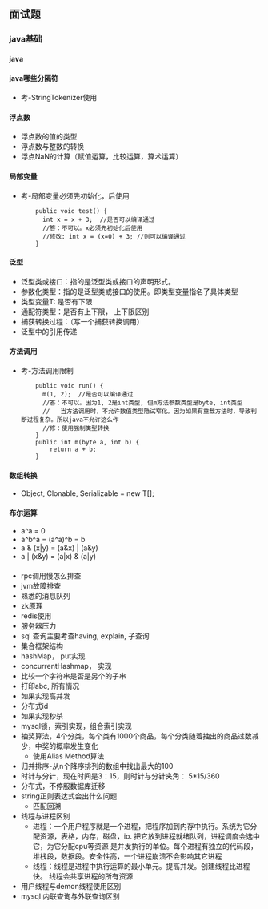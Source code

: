 ## 面试题

### java基础

#### java

#### java哪些分隔符
 * 考-StringTokenizer使用

#### 浮点数
 * 浮点数的值的类型
 * 浮点数与整数的转换
 * 浮点NaN的计算（赋值运算，比较运算，算术运算）

#### 局部变量
 * 考-局部变量必须先初始化，后使用
    ```
        public void test() {
          int x = x + 3;  //是否可以编译通过
          //答：不可以。x必须先初始化后使用
          //修改: int x = (x=0) + 3; //则可以编译通过
        }
    ```
    
#### 泛型
 * 泛型类或接口：指的是泛型类或接口的声明形式。
 * 参数化类型：指的是泛型类或接口的使用。即类型变量指名了具体类型
 * 类型变量T: 是否有下限
 * 通配符类型：是否有上下限， 上下限区别
 * 捕获转换过程：（写一个捕获转换调用）
 * 泛型中的引用传递
 
#### 方法调用
 * 考-方法调用限制
    ```
        public void run() {
          m(1, 2);  //是否可以编译通过
          //答：不可以。因为1, 2是int类型, 但m方法参数类型是byte, int类型
          //   当方法调用时，不允许数值类型隐试窄化。因为如果有重载方法时，导致判断过程复杂。所以java不允许这么作
          //修：使用强制类型转换
        }
        public int m(byte a, int b) {
            return a + b;
        }
    ```
    
#### 数组转换
 * Object, Clonable, Serializable = new T[];
 
#### 布尔运算
 * a^a = 0
 * a^b^a = (a^a)^b = b
 * a & (x|y) = (a&x) | (a&y)
 * a | (x&y) = (a|x) & (a|y)
 
####
 * rpc调用慢怎么排查
 * jvm故障排查
 * 熟悉的消息队列
 * zk原理
 * redis使用
 * 服务器压力
 * sql 查询主要考查having, explain, 子查询
 * 集合框架结构
 * hashMap， put实现
 * concurrentHashmap， 实现
 * 比较一个字符串是否是另个的子串
 * 打印abc, 所有情况
 * 如果实现高并发
 * 分布式id
 * 如果实现秒杀
 * mysql锁，索引实现，组合索引实现
 * 抽奖算法，4个分类，每个类有1000个商品，每个分类随着抽出的商品过数减少，中奖的概率发生变化
   + 使用Alias Method算法
 * 归并排序-从n个降序排列的数组中找出最大的100
 * 时针与分针，现在时间是3：15，则时针与分针夹角： 5*15/360
 * 分布式，不停服数据库迁移
 * string正则表达式会出什么问题
   + 匹配回溯
 * 线程与进程区别
   + 进程：一个用户程序就是一个进程，把程序加到内存中执行。系统为它分配资源，表格，内存，磁盘，io. 把它放到进程就绪队列，进程调度会选中它，为它分配cpu等资源
   是并发执行的单位。每个进程有独立的代码段，堆栈段，数据段。安全性高，一个进程崩溃不会影响其它进程
   + 线程：线程是进程中执行运算的最小单元。提高并发。创建线程比进程快。
   线程会共享进程的所有资源
 * 用户线程与demon线程使用区别
 * mysql 内联查询与外联查询区别
 
